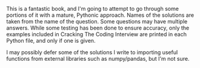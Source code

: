 This is a fantastic book, and I'm going to attempt to go through some portions
of it with a mature, Pythonic approach. Names of the solutions are taken from
the name of the question. Some questions may have multiple answers. While some
testing has been done to ensure accuracy, only the examples included in Cracking
The Coding Interview are printed in each Python file, and only if one is given.

I may possibly defer some of the solutions I write to importing useful functions
from external libraries such as numpy/pandas, but I'm not sure.